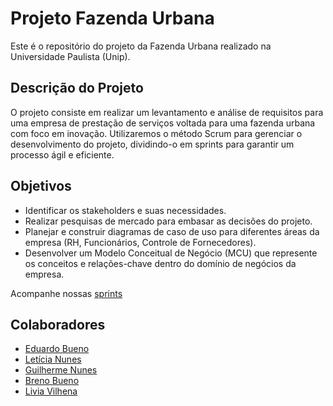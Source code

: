 # Projeto Fazenda Urbana

Este é o repositório do projeto da Fazenda Urbana realizado na Universidade Paulista (Unip).

## Descrição do Projeto

O projeto consiste em realizar um levantamento e análise de requisitos para uma empresa de prestação de serviços voltada para uma fazenda urbana com foco em inovação. Utilizaremos o método Scrum para gerenciar o desenvolvimento do projeto, dividindo-o em sprints para garantir um processo ágil e eficiente.

## Objetivos

- Identificar os stakeholders e suas necessidades.
- Realizar pesquisas de mercado para embasar as decisões do projeto.
- Planejar e construir diagramas de caso de uso para diferentes áreas da empresa (RH, Funcionários, Controle de Fornecedores).
- Desenvolver um Modelo Conceitual de Negócio (MCU) que represente os conceitos e relações-chave dentro do domínio de negócios da empresa.

Acompanhe nossas [sprints](https://github.com/LeNunes123/Projeto-Fazenda-Urbana/blob/main/Sprints/Sprint%20Backlog)

## Colaboradores

- [Eduardo Bueno](https://github.com/2dbueno)
- [Letícia Nunes](https://github.com/LeNunes123)
- [Guilherme Nunes](https://github.com/Guilherme1315)
- [Breno Bueno](https://github.com/bbuenoo)
- [Livia Vilhena](https://github.com/vilhenalivia)
